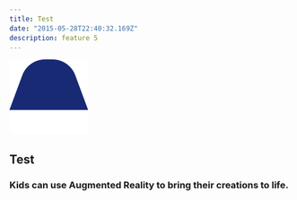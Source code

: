 ```yaml
---
title: Test
date: "2015-05-28T22:40:32.169Z"
description: feature 5
---
```


![image](./lamp-icon.svg#display=block;height=100px;width=auto;margin-left=auto;margin-right=auto;margin-top=0rem;margin-bottom=3rem)

## Test

### Kids can use Augmented Reality to bring their creations to life.
